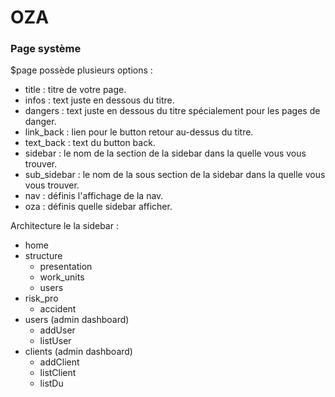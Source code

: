 # OZA


### Page système
$page possède plusieurs options :

- title : titre de votre page.
- infos : text juste en dessous du titre.
- dangers : text juste en dessous du titre spécialement pour les pages de danger.
- link_back : lien pour le button retour au-dessus du titre.
- text_back : text du button back.
- sidebar : le nom de la section de la sidebar dans la quelle vous vous trouver.
- sub_sidebar : le nom de la sous section de la sidebar dans la quelle vous vous trouver.
- nav : définis l'affichage de la nav.
- oza : définis quelle sidebar afficher.

Architecture le la sidebar :

- home
- structure
    - presentation
    - work_units
    - users
- risk_pro
    - accident
- users (admin dashboard)
    - addUser
    - listUser
- clients (admin dashboard)
    - addClient
    - listClient
    - listDu
